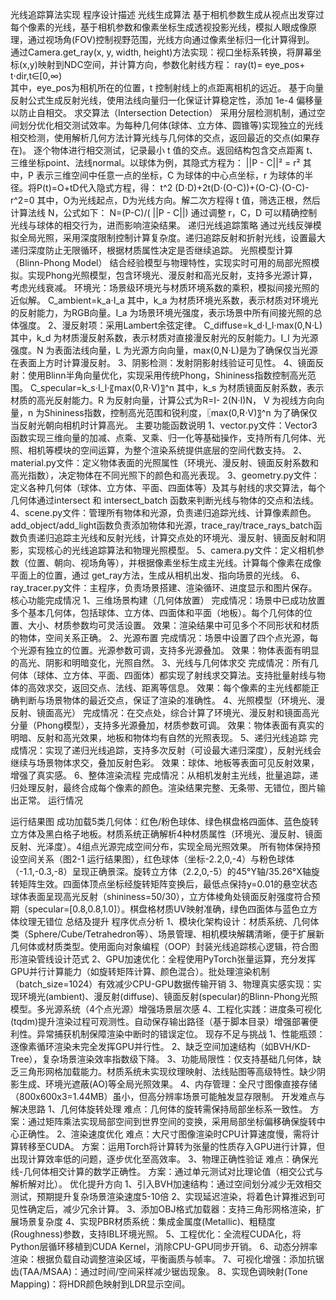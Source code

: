 光线追踪算法实现
程序设计描述
光线生成算法
基于相机参数生成从视点出发穿过每个像素的光线，基于相机参数和像素坐标生成透视投影光线，模拟人眼成像原理，通过视场角(FOV)控制视野范围，光线方向通过像素坐标归一化计算得到。
通过Camera.get_ray(x, y, width, height)方法实现：视口坐标系转换，将屏幕坐标(x,y)映射到NDC空间，并计算方向，参数化射线方程：
ray(t)= eye_pos+ t⋅dir,t∈[0,∞)   
其中，eye_pos为相机所在的位置，t 控制射线上的点距离相机的远近。
基于向量反射公式生成反射光线，使用法线向量归一化保证计算稳定性，添加 1e-4 偏移量以防止自相交。
求交算法（Intersection Detection）
采用分层检测机制，通过空间划分优化相交测试效率。为每种几何体(球体、立方体、圆锥等)实现独立的光线相交检测，使用解析几何方法计算光线与几何体的交点，返回最近的交点(如果存在)。
逐个物体进行相交测试，记录最小 t 值的交点。返回结构包含交点距离 t、三维坐标point、法线normal。以球体为例，其隐式方程为：
 ||P - C||² = r² 
其中，P 表示三维空间中任意一点的坐标，C 为球体的中心点坐标，r 为球体的半径。将P(t)=O+tD代入隐式方程，得：
t^2  (D⋅D)+2t(D⋅(O-C))+(O-C)⋅(O-C)-r^2=0
其中，O为光线起点，D为光线方向。解二次方程得 t 值，筛选正根，然后计算法线 N，公式如下：
N=(P-C)/( ||P - C||)
通过调整 r，C，D 可以精确控制光线与球体的相交行为，进而影响渲染结果。
递归光线追踪策略
通过光线反弹模拟全局光照，采用深度限制控制计算复杂度。递归追踪反射和折射光线，设置最大递归深度防止无限循环，根据材质属性决定是否继续追踪。
光照模型计算（Blinn-Phong Model）
结合经验模型与物理特性，实现实时可用的局部光照模拟。实现Phong光照模型，包含环境光、漫反射和高光反射，支持多光源计算，考虑光线衰减。
	环境光：场景级环境光与材质环境系数的乘积，模拟间接光照的近似解。
C_ambient=k_a⋅I_a
	其中，k_a  为材质环境光系数，表示材质对环境光的反射能力，为RGB向量。I_a  为场景环境光强度，表示场景中所有间接光照的总体强度。
2、漫反射项：采用Lambert余弦定律。
   C_diffuse=k_d⋅I_l⋅max⁡(0,N⋅L) 
	其中，k_d  为材质漫反射系数，表示材质对直接漫反射光的反射能力。I_l  为光源强度。N 为表面法线向量，L 为光源方向向量，max⁡(0,N⋅L)是为了确保仅当光源在表面上方时计算漫反射。
3、阴影检测：发射阴影射线验证可见性。
4、镜面反射：使用Blinn半角向量优化，实现采用传统Phong，Shininess指数控制高光范围。
 C_specular=k_s⋅I_l⋅〖max⁡(0,R⋅V)〗^n
其中，k_s  为材质镜面反射系数，表示材质的高光反射能力。R 为反射向量，计算公式为R=I- 2(N·I)N， V 为视线方向向量，n 为Shininess指数，控制高光范围和锐利度，〖max⁡(0,R⋅V)〗^n  为了确保仅当反射光朝向相机时计算高光。
主要功能函数说明
1、vector.py文件：Vector3函数实现三维向量的加减、点乘、叉乘、归一化等基础操作，支持所有几何体、光照、相机等模块的空间运算，为整个渲染系统提供底层的空间代数支持。
2、material.py文件：定义物体表面的光照属性（环境光、漫反射、镜面反射系数和高光指数），决定物体在不同光照下的颜色和高光表现。
3、geometry.py文件：定义各种几何体（球体、立方体、平面、四面体等）及其与射线的求交算法，每个几何体通过intersect 和 intersect_batch 函数来判断光线与物体的交点和法线。
4、scene.py文件：管理所有物体和光源，负责递归追踪光线、计算像素颜色。add_object/add_light函数负责添加物体和光源，trace_ray/trace_rays_batch函数负责递归追踪主光线和反射光线，计算交点处的环境光、漫反射、镜面反射和阴影，实现核心的光线追踪算法和物理光照模型。
5、camera.py文件：定义相机参数（位置、朝向、视场角等），并根据像素坐标生成主光线。计算每个像素在成像平面上的位置，通过 get_ray方法，生成从相机出发、指向场景的光线。
6、ray_tracer.py文件：主程序，负责场景搭建、渲染循环、进度显示和图片保存。
核心功能完成情况
1、三维场景构建（几何体放置）
完成情况：场景中已成功放置多个基本几何体，包括球体、立方体、四面体和平面（地板）。每个几何体的位置、大小、材质参数均可灵活设置。
效果：渲染结果中可见多个不同形状和材质的物体，空间关系正确。
2、光源布置
完成情况：场景中设置了四个点光源，每个光源有独立的位置。光源参数可调，支持多光源叠加。
效果：物体表面有明显的高光、阴影和明暗变化，光照自然。
3、光线与几何体求交
完成情况：所有几何体（球体、立方体、平面、四面体）都实现了射线求交算法。支持批量射线与物体的高效求交，返回交点、法线、距离等信息。
效果：每个像素的主光线都能正确判断与场景物体的最近交点，保证了渲染的准确性。
4、光照模型（环境光、漫反射、镜面高光）
完成情况：在交点处，综合计算了环境光、漫反射和镜面高光分量（Phong模型），支持多光源叠加，材质参数可调。
效果：物体表面有真实的明暗、反射和高光效果，地板和物体均有自然的光照表现。
5、递归光线追踪
完成情况：实现了递归光线追踪，支持多次反射（可设最大递归深度），反射光线会继续与场景物体求交，叠加反射色彩。
效果：球体、地板等表面可见反射效果，增强了真实感。
6、整体渲染流程
完成情况：从相机发射主光线，批量追踪，递归处理反射，最终合成每个像素的颜色。渲染结果完整、无条带、无错位，图片输出正常。
运行情况
 
运行结果图
成功加载5类几何体：红色/粉色球体、绿色棋盘格四面体、蓝色旋转立方体及黑白格子地板。材质系统正确解析4种材质属性（环境光、漫反射、镜面反射、光泽度）。4组点光源完成空间分布，实现全局光照效果。
所有物体保持预设空间关系（图2-1 运行结果图），红色球体（坐标-2.2,0,-4）与粉色球体（-1.1,-0.3,-8）呈现正确景深。旋转立方体（2.2,0,-5）的45°Y轴/35.26°X轴旋转矩阵生效。四面体顶点坐标经旋转矩阵变换后，最低点保持y=0.01的悬空状态
球体表面呈现高光反射（shininess=50/30），立方体棱角处镜面反射强度符合预期（specular=[0.8,0.8,1.0]）。棋盘格材质UV映射准确，绿色四面体与蓝色立方体纹理无错位
总结及提升
程序优点分析
1、模块化架构设计：材质系统、几何体类（Sphere/Cube/Tetrahedron等）、场景管理、相机模块解耦清晰，便于扩展新几何体或材质类型。使用面向对象编程（OOP）封装光线追踪核心逻辑，符合图形渲染管线设计范式
2、GPU加速优化：全程使用PyTorch张量运算，充分发挥GPU并行计算能力（如旋转矩阵计算、颜色混合）。批处理渲染机制（batch_size=1024）有效减少CPU-GPU数据传输开销
3、物理真实感实现：实现环境光(ambient)、漫反射(diffuse)、镜面反射(specular)的Blinn-Phong光照模型。多光源系统（4个点光源）增强场景层次感
4、工程化实践：进度条可视化(tqdm)提升渲染过程可观测性。自动保存输出路径（基于脚本目录）增强部署便利性。异常捕获机制保障渲染中断时的错误定位。
现存不足与挑战
1、性能瓶颈：逐像素循环渲染未完全发挥GPU并行性。
2、缺乏空间加速结构（如BVH/KD-Tree），复杂场景渲染效率指数级下降。
3、功能局限性：仅支持基础几何体，缺乏三角形网格加载能力。材质系统未实现纹理映射、法线贴图等高级特性。缺少阴影生成、环境光遮蔽(AO)等全局光照效果。
4、内存管理：全尺寸图像直接存储（800x600x3=1.44MB）虽小，但高分辨率场景可能触发显存限制。
开发难点与解决思路
1、几何体旋转处理
难点：几何体的旋转需保持局部坐标系一致性。
方案：通过矩阵乘法实现局部空间到世界空间的变换，采用局部坐标偏移确保旋转中心正确性。
2、渲染速度优化
难点：大尺寸图像渲染时CPU计算速度慢，需将计算转移至CUDA。
方案：运用Torch将计算转为张量的性质存入GPU进行计算，但出现计算效率低的问题，逐步优化至高效率。
3、物理正确性验证
难点：确保光线-几何体相交计算的数学正确性。
方案：通过单元测试对比理论值（相交公式与解析解对比）。
优化提升方向
1、引入BVH加速结构：通过空间划分减少无效相交测试，预期提升复杂场景渲染速度5-10倍
2、实现延迟渲染，将着色计算推迟到可见性确定后，减少冗余计算。
3、添加OBJ格式加载器：支持三角形网格渲染，扩展场景复杂度
4、实现PBR材质系统：集成金属度(Metallic)、粗糙度(Roughness)参数，支持IBL环境光照。
5、工程优化：全流程CUDA化，将Python层循环移植到CUDA Kernel，消除CPU-GPU同步开销。
6、动态分辨率渲染：根据负载自动调整渲染区域，平衡画质与帧率。
7、可视化增强：添加抗锯齿(TAA/MSAA)：通过时间/空间采样减少锯齿现象。
8、实现色调映射(Tone Mapping)：将HDR颜色映射到LDR显示空间。
